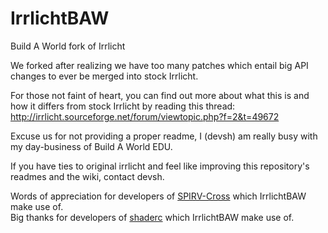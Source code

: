 # IrrlichtBAW

Build A World fork of Irrlicht

We forked after realizing we have too many patches which entail big API changes to ever be merged into stock Irrlicht.

For those not faint of heart, you can find out more about what this is and how it differs from stock Irrlicht by reading this thread:
http://irrlicht.sourceforge.net/forum/viewtopic.php?f=2&t=49672

Excuse us for not providing a proper readme, I (devsh) am really busy with my day-business of Build A World EDU.

If you have ties to original irrlicht and feel like improving this repository's readmes and the wiki, contact devsh.

Words of appreciation for developers of [SPIRV-Cross](https://github.com/KhronosGroup/SPIRV-Cross) which IrrlichtBAW make use of.  
Big thanks for developers of [shaderc](https://github.com/google/shaderc) which IrrlichtBAW make use of.
